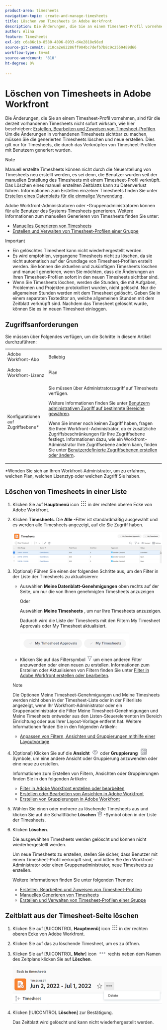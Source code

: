 ```yaml
---
product-area: timesheets
navigation-topic: create-and-manage-timesheets
title: Löschen von Timesheets in Adobe Workfront
description: Die Änderungen, die Sie an einem Timesheet-Profil vornehmen, sind für die derzeit vorhandenen Timesheets nicht sofort wirksam, wie unter Erstellen, Bearbeiten und Zuweisen von Zeitzeichenprofilen beschrieben. Um die Änderungen in vorhandenen Timesheets sichtbar zu machen, müssen Sie die generierten Timesheets löschen und neue erstellen. Dies gilt nur für Timesheets, die durch das Verknüpfen von Timesheet-Profilen mit Benutzern generiert wurden.
author: Alina
feature: Timesheets
exl-id: c6a86c1b-8580-4896-8933-d4e2818e98ed
source-git-commit: 210ca2e82286ff904bc7defb7b8c9c2559489d66
workflow-type: tm+mt
source-wordcount: '810'
ht-degree: 0%

---
```


# Löschen von Timesheets in Adobe Workfront

Die Änderungen, die Sie an einem Timesheet-Profil vornehmen, sind für die derzeit vorhandenen Timesheets nicht sofort wirksam, wie hier beschrieben: [Erstellen, Bearbeiten und Zuweisen von Timesheet-Profilen](../../timesheets/create-and-manage-timesheets/create-timesheet-profiles.md). Um die Änderungen in vorhandenen Timesheets sichtbar zu machen, müssen Sie die generierten Timesheets löschen und neue erstellen. Dies gilt nur für Timesheets, die durch das Verknüpfen von Timesheet-Profilen mit Benutzern generiert wurden.

>[!NOTE]
>
>Manuell erstellte Timesheets können nicht durch die Neuerstellung von Timesheets neu erstellt werden, es sei denn, die Benutzer wurden seit der manuellen Erstellung des Timesheets mit einem Timesheet-Profil verknüpft. Das Löschen eines manuell erstellten Zeitblatts kann zu Datenverlust führen. Informationen zum Erstellen einzelner Timesheets finden Sie unter [Erstellen eines Datenblatts für die einmalige Verwendung](../../timesheets/create-and-manage-timesheets/create-tmshts.md).

Adobe Workfront-Administratoren oder -Gruppenadministratoren können für alle Benutzer des Systems Timesheets generieren. Weitere Informationen zum manuellen Generieren von Timesheets finden Sie unter:

* [Manuelles Generieren von Timesheets](../../timesheets/create-and-manage-timesheets/manually-generate-timesheets.md)
* [Erstellen und Verwalten von Timesheet-Profilen einer Gruppe](../../administration-and-setup/manage-groups/work-with-group-objects/create-and-modify-a-groups-timesheet-profiles.md)

>[!IMPORTANT]
>
>* Ein gelöschtes Timesheet kann nicht wiederhergestellt werden.
>* Es wird empfohlen, vergangene Timesheets nicht zu löschen, da sie nicht automatisch auf der Grundlage von Timesheet-Profilen erstellt werden. Sie können die aktuellen und zukünftigen Timesheets löschen und manuell generieren, wenn Sie möchten, dass die Änderungen an Ihren Timesheet-Profilen sofort in den neuen Timesheets sichtbar sind.
>* Wenn Sie Timesheets löschen, werden die Stunden, die mit Aufgaben, Problemen und Projekten protokolliert wurden, nicht gelöscht. Nur die allgemeinen Stunden werden mit dem Timesheet gelöscht. Geben Sie in einem separaten Texteditor an, welche allgemeinen Stunden mit dem Zeitblatt verknüpft sind. Nachdem das Timesheet gelöscht wurde, können Sie es im neuen Timesheet einloggen.
>


## Zugriffsanforderungen

Sie müssen über Folgendes verfügen, um die Schritte in diesem Artikel durchzuführen:

<table style="table-layout:auto"> 
 <col> 
 <col> 
 <tbody> 
  <tr> 
   <td role="rowheader">Adobe Workfront-Abo</td> 
   <td> <p>Beliebig</p> </td> 
  </tr> 
  <tr> 
   <td role="rowheader">Adobe Workfront-Lizenz</td> 
   <td> <p>Plan </p> </td> 
  </tr> 
  <tr> 
   <td role="rowheader">Konfigurationen auf Zugriffsebene*</td> 
   <td> <p>Sie müssen über Administratorzugriff auf Timesheets verfügen. </p> <p>Weitere Informationen finden Sie unter <a href="../../administration-and-setup/add-users/configure-and-grant-access/grant-users-admin-access-certain-areas.md" class="MCXref xref">Benutzern administrativen Zugriff auf bestimmte Bereiche gewähren</a>.</p> <p>Wenn Sie immer noch keinen Zugriff haben, fragen Sie Ihren Workfront-Administrator, ob er zusätzliche Zugriffsbeschränkungen für Ihre Zugriffsebene festlegt. Informationen dazu, wie ein Workfront-Administrator Ihre Zugriffsebene ändern kann, finden Sie unter <a href="../../administration-and-setup/add-users/configure-and-grant-access/create-modify-access-levels.md" class="MCXref xref">Benutzerdefinierte Zugriffsebenen erstellen oder ändern</a>.</p> </td> 
  </tr> 
 </tbody> 
</table>

*Wenden Sie sich an Ihren Workfront-Administrator, um zu erfahren, welchen Plan, welchen Lizenztyp oder welchen Zugriff Sie haben.

## Löschen von Timesheets in einer Liste

1. Klicken Sie auf **Hauptmenü** icon ![](assets/main-menu-icon.png) in der rechten oberen Ecke von Adobe Workfront.

1. Klicken **Timesheets**. Die **Alle** -Filter ist standardmäßig ausgewählt und es werden alle Timesheets angezeigt, auf die Sie Zugriff haben.

   ![](assets/timesheet-list-one-timesheet-selected-nwe-350x70.png)

1. (Optional) Führen Sie einen der folgenden Schritte aus, um den Filter in der Liste der Timesheets zu aktualisieren:

   * Auswählen **Meine Datenblatt-Genehmigungen** oben rechts auf der Seite, um nur die von Ihnen genehmigten Timesheets anzuzeigen

      Oder

      Auswählen **Meine Timesheets** , um nur Ihre Timesheets anzuzeigen.

      Dadurch wird die Liste der Timesheets mit den Filtern My Timesheet Approvals oder My Timesheet aktualisiert.

      ![](assets/my-timesheet-approvals-my-timesheets-pills-on-timesheets-list-nwe-350x58.png)

   * Klicken Sie auf das Filtersymbol ![](assets/filter-nwepng.png) um einen anderen Filter anzuwenden oder einen neuen zu erstellen. Informationen zum Erstellen oder Aktualisieren von Filtern finden Sie unter [Filter in Adobe Workfront erstellen oder bearbeiten](../../reports-and-dashboards/reports/reporting-elements/create-filters.md).
   >[!NOTE]
   Die Optionen Meine Timesheet-Genehmigungen und Meine Timesheets werden nicht oben in der Timesheet-Liste oder in der Filterliste angezeigt, wenn Ihr Workfront-Administrator oder ein Gruppenadministrator die Filter Meine Timesheet-Genehmigungen und Meine Timesheets entweder aus den Listen-Steuerelementen im Bereich Einrichtung oder aus Ihrer Layout-Vorlage entfernt hat. Weitere Informationen finden Sie in den folgenden Artikeln:
   * [Anpassen von Filtern, Ansichten und Gruppierungen mithilfe einer Layoutvorlage](../../administration-and-setup/customize-workfront/use-layout-templates/customize-fvg-list-controls-layout-template.md)


1. (Optional) Klicken Sie auf die **Ansicht** ![](assets/view-icon.png) oder **Gruppierung** ![](assets/grouping.png) Symbole, um eine andere Ansicht oder Gruppierung anzuwenden oder eine neue zu erstellen.

   Informationen zum Erstellen von Filtern, Ansichten oder Gruppierungen finden Sie in den folgenden Artikeln:

   * [Filter in Adobe Workfront erstellen oder bearbeiten](../../reports-and-dashboards/reports/reporting-elements/create-filters.md)
   * [Erstellen oder Bearbeiten von Ansichten in Adobe Workfront](../../reports-and-dashboards/reports/reporting-elements/create-edit-views.md)
   * [Erstellen von Gruppierungen in Adobe Workfront](../../reports-and-dashboards/reports/reporting-elements/create-groupings.md)

1. Wählen Sie einen oder mehrere zu löschende Timesheets aus und klicken Sie auf die Schaltfläche **Löschen**  ![](assets/delete.png) -Symbol oben in der Liste der Timesheets.

1. Klicken **Löschen**.

   Die ausgewählten Timesheets werden gelöscht und können nicht wiederhergestellt werden.

   Um neue Timesheets zu erstellen, stellen Sie sicher, dass Benutzer mit einem Timesheet-Profil verknüpft sind, und bitten Sie den Workfront-Administrator oder einen Gruppenadministrator, neue Timesheets zu erstellen.

   Weitere Informationen finden Sie unter folgenden Themen:

   * [Erstellen, Bearbeiten und Zuweisen von Timesheet-Profilen](../../timesheets/create-and-manage-timesheets/create-timesheet-profiles.md)
   * [Manuelles Generieren von Timesheets](../../timesheets/create-and-manage-timesheets/manually-generate-timesheets.md)
   * [Erstellen und Verwalten von Timesheet-Profilen einer Gruppe](../../administration-and-setup/manage-groups/work-with-group-objects/create-and-modify-a-groups-timesheet-profiles.md)

## Zeitblatt aus der Timesheet-Seite löschen

1. Klicken Sie auf [!UICONTROL **Hauptmenü**] icon ![](assets/main-menu-icon.png) in der rechten oberen Ecke von Adobe Workfront.
1. Klicken Sie auf das zu löschende Timesheet, um es zu öffnen.
1. Klicken Sie auf [!UICONTROL **Mehr**] icon ![](assets/more-icon.png) rechts neben dem Namen des Zeitplans klicken Sie auf **Löschen**.

   ![Timesheet aus der Timesheet-Seite löschen](assets/delete-timesheet-from-timesheet-page.png)
1. Klicken [!UICONTROL **Löschen**] zur Bestätigung.

   Das Zeitblatt wird gelöscht und kann nicht wiederhergestellt werden.
